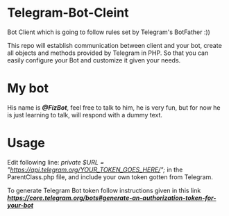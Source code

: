 # Telegram-Bot-Cleint

Bot Client which is going to follow rules set by Telegram's BotFather :))

This repo will establish communication between client and your bot, create all objects and methods provided by Telegram in PHP. 
So that you can easily configure your Bot and customize it given your needs.

# My bot

His name is ***@FizBot***, feel free to talk to him,  he is very fun, but for now he is just learning to talk, will respond with a dummy text.


# Usage

Edit following line:  *private $URL = "https://api.telegram.org/YOUR_TOKEN_GOES_HERE/";* in the ParentClass.php file, and include your own token gotten from Telegram.

To generate Telegram Bot token follow instructions  given in this link ***https://core.telegram.org/bots#generate-an-authorization-token-for-your-bot***
